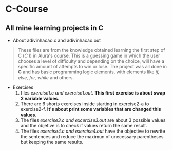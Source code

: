 # C-Course


## All mine learning projects in C

- About adivinhacao.c and adivinhacao.out
> These files are from the knowledge obtained learning the first step of C (*C I*) in Alura's course. This is a guessing game in which the user chooses a level of difficulty and depending on the choice, will have a specific amount of attempts to win or lose. The project was all done in **C** and has basic programming logic elements, with elements like *if, else, for, while* and others.

- Exercises
  1. files *exercise1.c and exercise1.out*. **This first exercise is about swap 2 variable values.**
  1. There are 6 shorts exercises inside starting in exercise2-a to exercise2-f. **It's about print some variables that are changed this values.**
  1. The files *exercise3.c and excercise3.out* are about 3 possible values and the objetive is to check if values return the same result. 
  1. The files *exercise4.c and exercise4.out* have the objective to rewrite the sentences and reduce the maximun of unecessary parentheses but keeping the same results.

